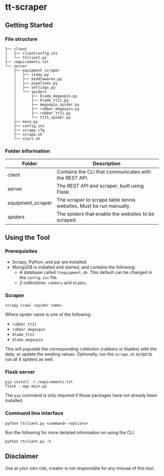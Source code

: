 # tt-scraper

## Getting Started
### File structure
```
├── client
|   ├── clientconfig.ini
│   └── ttclient.py
├── requirements.txt
└── server
    ├── equipment_scraper
    │   ├── items.py
    │   ├── middlewares.py
    │   ├── pipelines.py
    │   ├── settings.py
    │   └── spiders
    │       ├── blade_megaspin.py
    │       ├── blade_tt11.py
    │       ├── megaspin_spider.py
    │       ├── rubber_megaspin.py
    │       ├── rubber_tt11.py
    │       └── tt11_spider.py
    ├── main.py
    ├── config.ini
    ├── scrapy.cfg
    ├── scrape.sh
    └── start.sh
```
### Folder information
| Folder            | Description                                                          |
| ----------------- | -------------------------------------------------------------------- |
| client            | Contains the CLI that communicates with the REST API.                |
| server            | The REST API and scraper, built using Flask.                         |
| equipment_scraper | The scraper to scrape table tennis websites. Must be run manually.   |
| spiders           | The spiders that enable the websites to be scraped.                  |

## Using the Tool
### Prerequisites
- Scrapy, Python, and pip are installed.
- MongoDB is installed and started, and contains the following:
    - A database called `ttequipment_db`. This default can be changed in the `config.ini` file.
    - 2 collections: `rubbers` and `blades`.

### Scraper
```
scrapy crawl <spider name>
```
Where spider name is one of the following:
- `rubber_tt11`
- `rubber_megaspin`
- `blade_tt11`
- `blade_megaspin`

This will populate the corresponding collection (rubbers or blades) with the data, or update the existing values. Optionally, run the `scrape.sh` script to run all 4 spiders as well.

### Flask server
```
pip install -r requirements.txt
flask --app main.py
```
The `pip` command is only required if those packages have not already been installed.

### Command line interface
```
python ttclient.py <command> <options>
```
Run the following for more detailed information on using the CLI.
```
python ttclient.py -h
```

## Disclaimer
Use at your own risk, creator is not responsible for any misuse of this tool.
